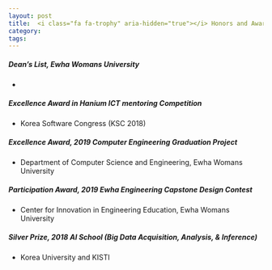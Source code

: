 ```yaml
---
layout: post
title: 	<i class="fa fa-trophy" aria-hidden="true"></i> Honors and Awards
category:
tags:
---
```

<!---
<figure class="aligncenter">
    <img src="https://snipcartweb-10f3.kxcdn.com/media/all/9570/snipcart-static-site-ecommerce-jekyll.png" />
</figure>
-->

##### Dean’s List, Ewha Womans University
*
<!--[Excellence Award](https://sbpark422.github.io/resource/HA01.pdf) in Hanium ICT mentoring Competition-->
##### Excellence Award in Hanium ICT mentoring Competition
* Korea Software Congress (KSC 2018)
##### Excellence Award, 2019 Computer Engineering Graduation Project
* Department of Computer Science and Engineering, Ewha Womans University
##### Participation Award, 2019 Ewha Engineering Capstone Design Contest
* Center for Innovation in Engineering Education, Ewha Womans University
##### Silver Prize, 2018 AI School (Big Data Acquisition, Analysis, & Inference)
* Korea University and KISTI




<!---
* **name**: Your name.
* **job_title**: Your job title.

I assume you have already downloaded and installed Ruby. Here's what you need to do next:

1. Run <code>gem install jekyll bundler</code>.
2. Copy the theme in your desired folder.
3. Enter into the folder by executing <code>cd name-of-the-folder</code>.
4. Run <code>bundle install</code>.
5. If you want to access and customize the theme, use <code>bundle exec jekyll serve</code>. This way it will be accessible on <code>http://localhost:4000</code>.
6. Upload the content of the compiled <code>_site</code> folder on your host server.
-->
